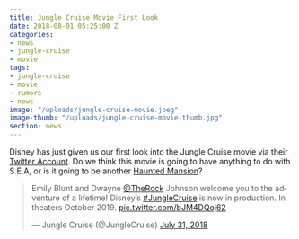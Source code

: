 ```yaml
---
title: Jungle Cruise Movie First Look
date: 2018-08-01 05:25:00 Z
categories:
- news
- jungle-cruise
- movie
tags:
- jungle-cruise
- movie
- rumors
- news
image: "/uploads/jungle-cruise-movie.jpeg"
image-thumb: "/uploads/jungle-cruise-movie-thumb.jpg"
section: news
---
```


Disney has just given us our first look into the Jungle Cruise movie via their [Twitter Account](https://twitter.com/JungleCruise). Do we think this movie is going to have anything to do with S.E.A, or is it going to be another [Haunted Mansion](https://www.imdb.com/title/tt0338094/)?

<blockquote class="twitter-tweet tw-align-center" data-lang="en"><p lang="en" dir="ltr">Emily Blunt and Dwayne <a href="https://twitter.com/TheRock?ref_src=twsrc%5Etfw">@TheRock</a> Johnson welcome you to the adventure of a lifetime! Disney’s <a href="https://twitter.com/hashtag/JungleCruise?src=hash&amp;ref_src=twsrc%5Etfw">#JungleCruise</a> is now in production. In theaters October 2019. <a href="https://t.co/bJM4DQoj62">pic.twitter.com/bJM4DQoj62</a></p>&mdash; Jungle Cruise (@JungleCruise) <a href="https://twitter.com/JungleCruise/status/1024341669309603840?ref_src=twsrc%5Etfw">July 31, 2018</a></blockquote>
<script async src="https://platform.twitter.com/widgets.js" charset="utf-8"></script>
